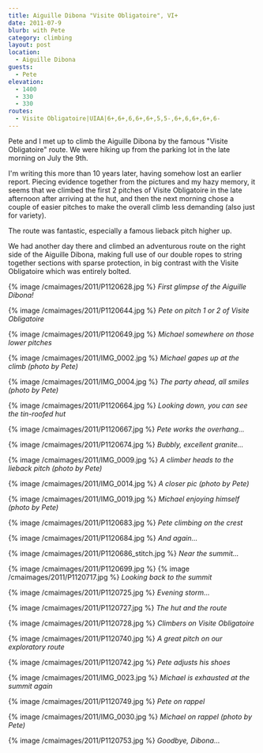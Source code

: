 ```yaml
---
title: Aiguille Dibona "Visite Obligatoire", VI+
date: 2011-07-9
blurb: with Pete
category: climbing
layout: post
location:
  - Aiguille Dibona
guests:
  - Pete
elevation:
  - 1400
  - 330
  - 330
routes:
  - Visite Obligatoire|UIAA|6+,6+,6,6+,6+,5,5-,6+,6,6+,6+,6-
---
```


Pete and I met up to climb the Aiguille Dibona by the famous
"Visite Obligatoire" route. We were hiking up from the parking lot
in the late morning on July the 9th.

I'm writing this more than 10 years later, having somehow lost an earlier
report. Piecing evidence together from the pictures and my hazy memory,
it seems that we climbed the first 2 pitches of Visite Obligatoire in
the late afternoon after arriving at the hut, and then the next morning
chose a couple of easier pitches to make the overall climb less demanding
(also just for variety).

The route was fantastic, especially a famous lieback pitch higher up.

We had another day there and climbed an adventurous route on the right side
of the Aiguille Dibona, making full use of our double ropes to string
together sections with sparse protection, in big contrast with the
Visite Obligatoire which was entirely bolted.


{% image /cmaimages/2011/P1120628.jpg %}
*First glimpse of the Aiguille Dibona!*


{% image /cmaimages/2011/P1120644.jpg %}
*Pete on pitch 1 or 2 of Visite Obligatoire*

{% image /cmaimages/2011/P1120649.jpg %}
*Michael somewhere on those lower pitches*

{% image /cmaimages/2011/IMG_0002.jpg %}
*Michael gapes up at the climb (photo by Pete)*

{% image /cmaimages/2011/IMG_0004.jpg %}
*The party ahead, all smiles (photo by Pete)*

{% image /cmaimages/2011/P1120664.jpg %}
*Looking down, you can see the tin-roofed hut*

{% image /cmaimages/2011/P1120667.jpg %}
*Pete works the overhang...*

{% image /cmaimages/2011/P1120674.jpg %}
*Bubbly, excellent granite...*

{% image /cmaimages/2011/IMG_0009.jpg %}
*A climber heads to the lieback pitch (photo by Pete)*

{% image /cmaimages/2011/IMG_0014.jpg %}
*A closer pic (photo by Pete)*

{% image /cmaimages/2011/IMG_0019.jpg %}
*Michael enjoying himself (photo by Pete)*

{% image /cmaimages/2011/P1120683.jpg %}
*Pete climbing on the crest*

{% image /cmaimages/2011/P1120684.jpg %}
*And again...*

{% image /cmaimages/2011/P1120686_stitch.jpg %}
*Near the summit...*

{% image /cmaimages/2011/P1120699.jpg %}
{% image /cmaimages/2011/P1120717.jpg %}
*Looking back to the summit*

{% image /cmaimages/2011/P1120725.jpg %}
*Evening storm...*

{% image /cmaimages/2011/P1120727.jpg %}
*The hut and the route*

{% image /cmaimages/2011/P1120728.jpg %}
*Climbers on Visite Obligatoire*

{% image /cmaimages/2011/P1120740.jpg %}
*A great pitch on our exploratory route*

{% image /cmaimages/2011/P1120742.jpg %}
*Pete adjusts his shoes*

{% image /cmaimages/2011/IMG_0023.jpg %}
*Michael is exhausted at the summit again*

{% image /cmaimages/2011/P1120749.jpg %}
*Pete on rappel*

{% image /cmaimages/2011/IMG_0030.jpg %}
*Michael on rappel (photo by Pete)*

{% image /cmaimages/2011/P1120753.jpg %}
*Goodbye, Dibona...*
